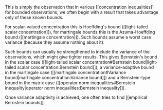 This is simply the observation that in various [[concentration inequalities]] for bounded observations, we often begin with a result that takes advantage only of these known bounds. 

For scalar-valued concentration this is Hoeffding's bound ([[light-tailed scalar concentration]]), for martingale bounds this is the Azuma-Hoeffding bound ([[martingale concentration]]). Such bounds assume a worst case variance (because they assume nothing about it). 

Such bounds can usually be strengthened to include the variance of the observations, which might give tighter results. This gives Bernstein's bound in the scalar case ([[light-tailed scalar concentration#Bernstein bound|light-tailed scalar concentration:Bernstein bound]]), a variance-adaptive bound in the martingale case ([[martingale concentration#Variance bound|martingale concentration:Variance bound]]) and a Bernstein-type bound in the matrix case ([[operator norm inequalities#Bernstein inequality|operator norm inequalities:Bernstein inequality]]). 

Once variance adaptivity is achieved, one often tries to find [[empirical Bernstein bounds]]. 